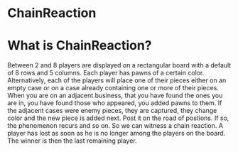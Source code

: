 # ChainReaction

What is ChainReaction?
=============

Between 2 and 8 players are displayed on a rectangular board with a default of 8 rows and 5 columns. Each player has pawns of a certain color.
Alternatively, each of the players will place one of their pieces either on an empty case or on a case already containing one or more of their pieces.
When you are on an adjacent business, that you have found the ones you are in, you have found those who appeared, you added pawns to them. If the adjacent cases were enemy pieces, they are captured, they change color and the new piece is added next.
Post it on the road of postions. If so, the phenomenon recurs and so on. So we can witness a chain reaction.
A player has lost as soon as he is no longer among the players on the board. The winner is then the last remaining player.
